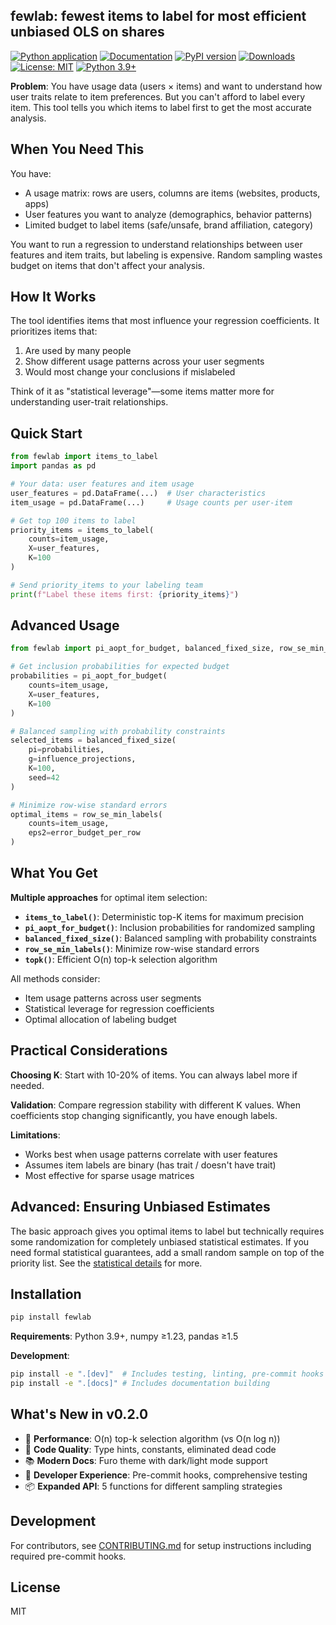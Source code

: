 ## fewlab: fewest items to label for most efficient unbiased OLS on shares

[![Python application](https://github.com/finite-sample/fewlab/actions/workflows/ci.yml/badge.svg)](https://github.com/finite-sample/fewlab/actions/workflows/ci.yml)
[![Documentation](https://img.shields.io/badge/docs-github.io-blue)](https://finite-sample.github.io/fewlab/)
[![PyPI version](https://img.shields.io/pypi/v/fewlab.svg)](https://pypi.org/project/fewlab/)
[![Downloads](https://pepy.tech/badge/fewlab)](https://pepy.tech/project/fewlab)
[![License: MIT](https://img.shields.io/badge/License-MIT-yellow.svg)](https://opensource.org/licenses/MIT)
[![Python 3.9+](https://img.shields.io/badge/python-3.9+-blue.svg)](https://www.python.org/downloads/)

**Problem**: You have usage data (users × items) and want to understand how user traits relate to item preferences. But you can't afford to label every item. This tool tells you which items to label first to get the most accurate analysis.

## When You Need This

You have:
- A usage matrix: rows are users, columns are items (websites, products, apps)
- User features you want to analyze (demographics, behavior patterns)
- Limited budget to label items (safe/unsafe, brand affiliation, category)

You want to run a regression to understand relationships between user features and item traits, but labeling is expensive. Random sampling wastes budget on items that don't affect your analysis.

## How It Works

The tool identifies items that most influence your regression coefficients. It prioritizes items that:
1. Are used by many people
2. Show different usage patterns across your user segments
3. Would most change your conclusions if mislabeled

Think of it as "statistical leverage"—some items matter more for understanding user-trait relationships.

## Quick Start

```python
from fewlab import items_to_label
import pandas as pd

# Your data: user features and item usage
user_features = pd.DataFrame(...)  # User characteristics
item_usage = pd.DataFrame(...)     # Usage counts per user-item

# Get top 100 items to label
priority_items = items_to_label(
    counts=item_usage,
    X=user_features,
    K=100
)

# Send priority_items to your labeling team
print(f"Label these items first: {priority_items}")
```

## Advanced Usage

```python
from fewlab import pi_aopt_for_budget, balanced_fixed_size, row_se_min_labels

# Get inclusion probabilities for expected budget
probabilities = pi_aopt_for_budget(
    counts=item_usage,
    X=user_features,
    K=100
)

# Balanced sampling with probability constraints
selected_items = balanced_fixed_size(
    pi=probabilities,
    g=influence_projections,
    K=100,
    seed=42
)

# Minimize row-wise standard errors
optimal_items = row_se_min_labels(
    counts=item_usage,
    eps2=error_budget_per_row
)
```

## What You Get

**Multiple approaches** for optimal item selection:

- **`items_to_label()`**: Deterministic top-K items for maximum precision
- **`pi_aopt_for_budget()`**: Inclusion probabilities for randomized sampling
- **`balanced_fixed_size()`**: Balanced sampling with probability constraints
- **`row_se_min_labels()`**: Minimize row-wise standard errors
- **`topk()`**: Efficient O(n) top-k selection algorithm

All methods consider:
- Item usage patterns across user segments
- Statistical leverage for regression coefficients
- Optimal allocation of labeling budget

## Practical Considerations

**Choosing K**: Start with 10-20% of items. You can always label more if needed.

**Validation**: Compare regression stability with different K values. When coefficients stop changing significantly, you have enough labels.

**Limitations**:
- Works best when usage patterns correlate with user features
- Assumes item labels are binary (has trait / doesn't have trait)
- Most effective for sparse usage matrices

## Advanced: Ensuring Unbiased Estimates

The basic approach gives you optimal items to label but technically requires some randomization for completely unbiased statistical estimates. If you need formal statistical guarantees, add a small random sample on top of the priority list. See the [statistical details](link) for more.

## Installation

```bash
pip install fewlab
```

**Requirements**: Python 3.9+, numpy ≥1.23, pandas ≥1.5

**Development**:
```bash
pip install -e ".[dev]"  # Includes testing, linting, pre-commit hooks
pip install -e ".[docs]" # Includes documentation building
```

## What's New in v0.2.0

- 🚀 **Performance**: O(n) top-k selection algorithm (vs O(n log n))
- 🔧 **Code Quality**: Type hints, constants, eliminated dead code
- 📚 **Modern Docs**: Furo theme with dark/light mode support
- 🧪 **Developer Experience**: Pre-commit hooks, comprehensive testing
- 📦 **Expanded API**: 5 functions for different sampling strategies

## Development

For contributors, see [CONTRIBUTING.md](CONTRIBUTING.md) for setup instructions including required pre-commit hooks.

## License

MIT
